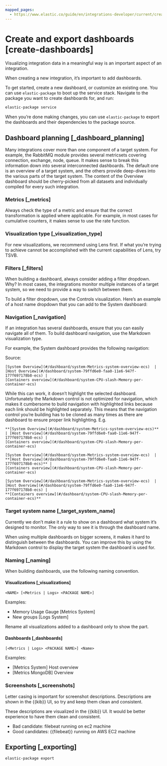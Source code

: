 ```yaml
---
mapped_pages:
  - https://www.elastic.co/guide/en/integrations-developer/current/create-dashboards.html
---
```


# Create and export dashboards [create-dashboards]

Visualizing integration data in a meaningful way is an important aspect of an integration.

When creating a new integration, it’s important to add dashboards.

To get started, create a new dashboard, or customize an existing one. You can use `elastic-package` to boot up the service stack. Navigate to the package you want to create dashboards for, and run:

```bash
elastic-package service
```

When you’re done making changes, you can use `elastic-package` to export the dashboards and their dependencies to the package source.


## Dashboard planning [_dashboard_planning]

Many integrations cover more than one component of a target system. For example, the RabbitMQ module provides several metricsets covering connection, exchange, node, queue. It makes sense to break this information down into several interconnected dashboards. The default one is an overview of a target system, and the others provide deep-dives into the various parts of the target system. The content of the Overview dashboard should be cherry-picked from all datasets and individually compiled for every such integration.


### Metrics [_metrics]

Always check the type of a metric and ensure that the correct transformation is applied where applicable. For example, in most cases for cumulative counters, it makes sense to use the rate function.


### Visualization type [_visualization_type]

For new visualizations, we recommend using Lens first. If what you’re trying to achieve cannot be accomplished with the current capabilities of Lens, try TSVB.


### Filters [_filters]

When building a dashboard, always consider adding a filter dropdown. Why? In most cases, the integrations monitor multiple instances of a target system, so we need to provide a way to switch between them.

To build a filter dropdown, use the Controls visualization. Here’s an example of a host name dropdown that you can add to the System dashboard:


### Navigation [_navigation]

If an integration has several dashboards, ensure that you can easily navigate all of them. To build dashboard navigation, use the Markdown visualization type.

For example, the System dashboard provides the following navigation:

Source:

```text
[System Overview](#/dashboard/system-Metrics-system-overview-ecs)  | [Host Overview](#/dashboard/system-79ffd6e0-faa0-11e6-947f-177f697178b8-ecs) |
[Containers overview](#/dashboard/system-CPU-slash-Memory-per-container-ecs)
```

While this can work, it doesn’t highlight the selected dashboard. Unfortunately the Markdown control is not optimized for navigation, which makes it cumbersome to build navigation with highlighted links because each link should be highlighted separately. This means that the navigation control you’re building has to be cloned as many times as there are dashboard to ensure proper link highlighting. E.g.

```text
**[System Overview](#/dashboard/system-Metrics-system-overview-ecs)**  | [Host Overview](#/dashboard/system-79ffd6e0-faa0-11e6-947f-177f697178b8-ecs) |
[Containers overview](#/dashboard/system-CPU-slash-Memory-per-container-ecs)

[System Overview](#/dashboard/system-Metrics-system-overview-ecs)  | **[Host Overview](#/dashboard/system-79ffd6e0-faa0-11e6-947f-177f697178b8-ecs)** |
[Containers overview](#/dashboard/system-CPU-slash-Memory-per-container-ecs)

[System Overview](#/dashboard/system-Metrics-system-overview-ecs)  | [Host Overview](#/dashboard/system-79ffd6e0-faa0-11e6-947f-177f697178b8-ecs) |
**[Containers overview](#/dashboard/system-CPU-slash-Memory-per-container-ecs)**
```


### Target system name [_target_system_name]

Currently we don’t make it a rule to show on a dashboard what system it’s designed to monitor. The only way to see it is through the dashboard name.

When using multiple dashboards on bigger screens, it makes it hard to distinguish between the dashboards. You can improve this by using the Markdown control to display the target system the dashboard is used for.


### Naming [_naming]

When building dashboards, use the following naming convention.


#### Visualizations [_visualizations]

```text
<NAME> [<Metrics | Logs> <PACKAGE NAME>]
```

Examples:

* Memory Usage Gauge [Metrics System]
* New groups [Logs System]

Rename all visualizations added to a dashboard only to show the <NAME> part.


#### Dashboards [_dashboards]

```text
[<Metrics | Logs> <PACKAGE NAME>] <Name>
```

Examples:

* [Metrics System] Host overview
* [Metrics MongoDB] Overview


### Screenshots [_screenshots]

Letter casing is important for screenshot descriptions. Descriptions are shown in the {{kib}} UI, so try and keep them clean and consistent.

These descriptions are visualized in the {{kib}} UI. It would be better experience to have them clean and consistent.

* Bad candidate: filebeat running on ec2 machine
* Good candidates: {{filebeat}} running on AWS EC2 machine


## Exporting [_exporting]

```bash
elastic-package export
```

